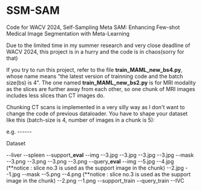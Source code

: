 # SSM-SAM
Code for WACV 2024, Self-Sampling Meta SAM: Enhancing Few-shot Medical Image Segmentation with Meta-Learning  

Due to the limited time in my summer research and very close deadline of WACV 2024, this project is in a hurry and the code is in chaos(sorry for that)

If you try to run this project, refer to the file **train_MAML_new_bs4.py**, whose name means "the latest version of trainning code and the batch size(bs) is 4". The one named **train_MAML_new_bs2.py** is for MRI modality as the slices are further away from each other, so one chunk of MRI images includes less slices than CT images do.

Chunking CT scans is implemented in a very silly way as I don't want to change the code of previous dataloader. You have to shape your dataset like this (batch-size is 4, number of images in a chunk is 5):

e.g. ------

Dataset

--liver
--spleen
  --support_**eval**
    --img
      --3.jpg
      --3.jpg 
      --3.jpg
      --3.jpg
    --mask
      --3.png
      --3.png 
      --3.png
      --3.png
  --query_**eval**
    --img
      --5.jpg
      --4.jpg (**notice : slice no.3 is used as the support image in the chunk)
      --2.jpg
      --1.jpg
    --mask
      --5.png
      --4.png (**notice : slice no.3 is used as the support image in the chunk)
      --2.png
      --1.png
  --support_train
  --query_train
--IVC
